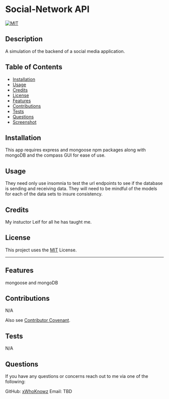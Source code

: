 
# Social-Network API
[![MIT](https://img.shields.io/badge/License-MIT-red)](https://choosealicense.com/licenses/mit/)

## Description

A simulation of the backend of a social media application.

## Table of Contents

- [Installation](#installation)
- [Usage](#usage)
- [Credits](#credits)
- [License](#license)
- [Features](#features)
- [Contributions](#contributions)
- [Tests](#tests)
- [Questions](#questions)
- [Screenshot](#screenshot)

## Installation

This app requires express and mongoose npm packages along with mongoDB and the compass GUI for ease of use.

## Usage

They need only use insomnia to test the url endpoints to see if the database is sending and receiving data. They will need to be mindful of the models for each of the data sets to insure consistency.


## Credits

My instuctor Leif for all he has taught me.

## License

This project uses the [MIT](https://choosealicense.com/licenses/mit/) License.

---

## Features

mongoose and mongoDB

## Contributions

N/A 

Also see [Contributor Covenant](https://www.contributor-covenant.org/).

## Tests

N/A

## Questions

If you have any questions or concerns reach out to me via one of the following: 

GitHub: [xWhoKnowz](https://github.com/xWhoKnowz) 
Email: TBD